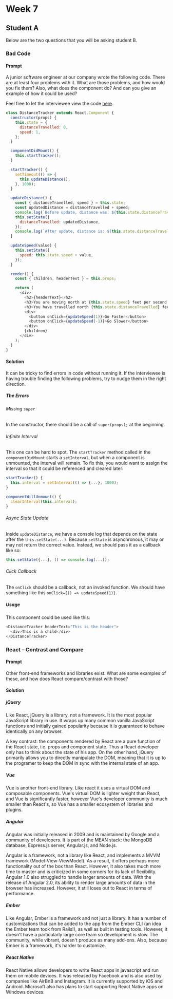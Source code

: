 # Week 7

## Student A

Below are the two questions that you will be asking student B.

### Bad Code

#### Prompt

A junior software engineer at our company wrote the following code.
There are at least four problems with it. What are those problems, and
how would you fix them? Also, what does the component do? And can you
give an example of how it could be used?

Feel free to let the interviewee view the code
[here][distance-code-excerpt].

```js
class DistanceTracker extends React.Component {
  constructor(props) {
    this.state = {
      distanceTravelled: 0,
      speed: 1,
    };
  }

  componentDidMount() {
    this.startTracker();
  }

  startTracker() {
    setTimeout(() => {
      this.updateDistance();
    }, 1000);
  }

  updateDistance() {
    const { distanceTravelled, speed } = this.state;
    const updatedDistance = distanceTravelled + speed;
    console.log(`Before update, distance was: ${this.state.distanceTravelled}`);
    this.setState({
      distanceTravelled: updatedDistance,
    });
    console.log(`After update, distance is: ${this.state.distanceTravelled}`);
  }

  updateSpeed(value) {
    this.setState({
      speed: this.state.speed + value,
    });
  }

  render() {
    const { children, headerText } = this.props;

    return (
      <div>
        <h2>{headerText}</h2>
        <h3>You are moving north at {this.state.speed} feet per second.</h3>
        <h3>You have travelled north {this.state.distanceTravelled} feet so far.</h3>
        <div>
          <button onClick={updateSpeed(1)}>Go Faster</button>
          <button onClick={updateSpeed(-1)}>Go Slower</button>
        </div>
        {children}
      </div>
    );
  }
}
```

[distance-code-excerpt]: '../../../code-excerpts/distance-tracker.md';

#### Solution

It can be tricky to find errors in code without running it. If the
interviewee is having trouble finding the following problems, try to
nudge them in the right direction.

##### The Errors

###### Missing `super`

In the constructor, there should be a call of `super(props);` at the
beginning.

###### Infinite Interval

This one can be hard to spot. The `startTracker` method called in the
`componentDidMount` starts a `setInterval`, but when a component is
unmounted, the interval will remain. To fix this, you would want to
assign the interval so that it could be referenced and cleared later:

```js
startTracker() {
  this.interval = setInterval(() => {...}, 1000);
}

componentWillUnmount() {
  clearInterval(this.interval);
}
```

###### Async State Update

Inside `updateDistance`, we have a console log that depends on the state
after the `this.setState(...)`. Because `setState` is asynchronous, it
may or may not return the correct value. Instead, we should pass it as a
callback like so:

```js
this.setState({...}, () => console.log(...));
```

###### Click Callback

The `onClick` should be a callback, not an invoked function. We should
have something like this `onClick={() => updateSpeed(1)}`.

##### Usage

This component could be used like this:

```js
<DistanceTracker headerText="This is the header">
  <div>This is a child</div>
</DistanceTracker>
```

### React – Contrast and Compare

#### Prompt

Other front-end frameworks and libraries exist. What are some examples
of these, and how does React compare/contrast with those?

#### Solution

##### jQuery

Like React, jQuery is a library, not a framework. It is the most popular
JavaScript library in use. It wraps up many common vanilla JavaScript
functions and initially gained popularity because it is guaranteed to
behave identically on any browser.

A key contrast: the components rendered by React are a pure function of
the React state, i.e. props and component state. Thus a React developer
only has to think about the state of his app. On the other hand, jQuery
primarily allows you to directly manipulate the DOM, meaning that it is
up to the programer to keep the DOM in sync with the internal state of
an app.

##### Vue

Vue is another front-end library. Like react it uses a virtual DOM and
composable components. Vue's virtual DOM is lighter weight than React,
and Vue is significantly faster, however Vue's developer community is
much smaller than React's, so Vue has a smaller ecosystem of libraries
and plugins.

##### Angular

Angular was initially released in 2009 and is maintained by Google and a
community of developers. It is part of the MEAN stack: the MongoDB
database, Express.js server, Angular.js, and Node.js.

Angular is a framework, not a library like React, and implements a MVVM
framework (Model-View-ViewModel). As a result, it offers perhaps more
functionality out of the box than React. However, it also takes much
more time to master and is criticized in some corners for its lack of
flexibility. Angular 1.0 also struggled to handle larger amounts of
data. With the release of Angular 2.0, its ability to render large
amounts of data in the browser has increased. However, it still loses
out to React in terms of performance.

##### Ember

Like Angular, Ember is a framework and not just a library. It has a
number of customizations that can be added to the app from the Ember CLI
(an idea the Ember team took from Rails!), as well as built in testing
tools. However, it doesn't have a particularly large core team so
development is slow. The community, while vibrant, doesn't produce as
many add-ons. Also, because Ember is a framework, it's harder to
customize.

##### React Native

React Native allows developers to write React apps in javascript and run
them on mobile devices. It was released by Facebook and is also used by
companies like AirBnB and Instagram. It is currently supported by iOS
and Android. Microsoft also has plans to start supporting React Native
apps on Windows devices.
